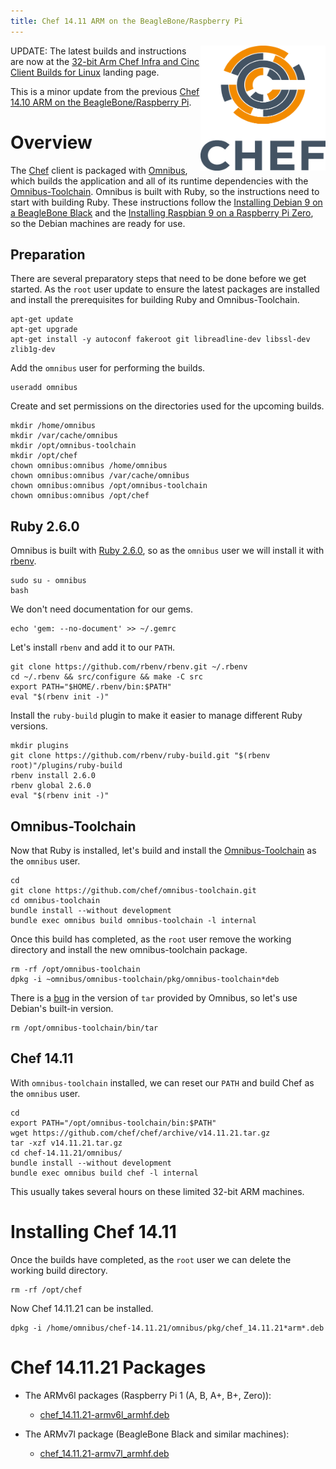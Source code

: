 ```yaml
---
title: Chef 14.11 ARM on the BeagleBone/Raspberry Pi
---
```


<a href="https://github.com/chef/chef"><img src="/assets/chef-logo.png" alt="Chef" width="200" height="200" align="right" /></a>

UPDATE: The latest builds and instructions are now at the [32-bit Arm Chef Infra and Cinc Client Builds for Linux](/arm/) landing page.

This is a minor update from the previous [Chef 14.10 ARM on the BeagleBone/Raspberry Pi](/2019/02/10/chef-14-on-arm).

# Overview

The [Chef](github.com/chef/chef) client is packaged with [Omnibus](http://github.com/chef/omnibus), which builds the application and all of its runtime dependencies with the [Omnibus-Toolchain](http://github.com/chef/omnibus-toolchain). Omnibus is built with Ruby, so the instructions need to start with building Ruby. These instructions follow the [Installing Debian 9 on a BeagleBone Black](/2019/01/29/installing-debian-9-7-on-a-beaglebone-black) and the [Installing Raspbian 9 on a Raspberry Pi Zero](/2019/01/30/installing-raspbian-9-6-on-a-raspberry-pi-zero), so the Debian machines are ready for use.

## Preparation

There are several preparatory steps that need to be done before we get started.
As the `root` user update to ensure the latest packages are installed and install the prerequisites for building Ruby and Omnibus-Toolchain.

    apt-get update
    apt-get upgrade
    apt-get install -y autoconf fakeroot git libreadline-dev libssl-dev zlib1g-dev

Add the `omnibus` user for performing the builds.

    useradd omnibus

Create and set permissions on the directories used for the upcoming builds.

    mkdir /home/omnibus
    mkdir /var/cache/omnibus
    mkdir /opt/omnibus-toolchain
    mkdir /opt/chef
    chown omnibus:omnibus /home/omnibus
    chown omnibus:omnibus /var/cache/omnibus
    chown omnibus:omnibus /opt/omnibus-toolchain
    chown omnibus:omnibus /opt/chef

## Ruby 2.6.0

Omnibus is built with <a href="https://www.ruby-lang.org/en/downloads/">Ruby 2.6.0</a>, so as the `omnibus` user we will install it with [rbenv](https://github.com/rbenv).

    sudo su - omnibus
    bash

We don't need documentation for our gems.

    echo 'gem: --no-document' >> ~/.gemrc

Let's install `rbenv` and add it to our `PATH`.

    git clone https://github.com/rbenv/rbenv.git ~/.rbenv
    cd ~/.rbenv && src/configure && make -C src
    export PATH="$HOME/.rbenv/bin:$PATH"
    eval "$(rbenv init -)"

Install the `ruby-build` plugin to make it easier to manage different Ruby versions.

    mkdir plugins
    git clone https://github.com/rbenv/ruby-build.git "$(rbenv root)"/plugins/ruby-build
    rbenv install 2.6.0
    rbenv global 2.6.0
    eval "$(rbenv init -)"

## Omnibus-Toolchain

Now that Ruby is installed, let's build and install the [Omnibus-Toolchain](https://github.com/chef/omnibus-toolchain) as the `omnibus` user.

    cd
    git clone https://github.com/chef/omnibus-toolchain.git
    cd omnibus-toolchain
    bundle install --without development
    bundle exec omnibus build omnibus-toolchain -l internal

Once this build has completed, as the `root` user remove the working directory and install the new omnibus-toolchain package.

    rm -rf /opt/omnibus-toolchain
    dpkg -i ~omnibus/omnibus-toolchain/pkg/omnibus-toolchain*deb

There is a [bug](https://github.com/chef/omnibus-toolchain/issues/73) in the version of `tar` provided by Omnibus, so let's use Debian's built-in version.

    rm /opt/omnibus-toolchain/bin/tar

## Chef 14.11

With `omnibus-toolchain` installed, we can reset our `PATH` and build Chef as the `omnibus` user.

    cd
    export PATH="/opt/omnibus-toolchain/bin:$PATH"
    wget https://github.com/chef/chef/archive/v14.11.21.tar.gz
    tar -xzf v14.11.21.tar.gz
    cd chef-14.11.21/omnibus/
    bundle install --without development
    bundle exec omnibus build chef -l internal

This usually takes several hours on these limited 32-bit ARM machines.

# Installing Chef 14.11

Once the builds have completed, as the `root` user we can delete the working build directory.

    rm -rf /opt/chef

Now Chef 14.11.21 can be installed.

    dpkg -i /home/omnibus/chef-14.11.21/omnibus/pkg/chef_14.11.21*arm*.deb

# Chef 14.11.21 Packages

- The ARMv6l packages (Raspberry Pi 1 (A, B, A+, B+, Zero)):
  - [chef_14.11.21-armv6l_armhf.deb](https://www.dropbox.com/s/33yoxevea5okn6d/chef_14.11.21-armv6l_armhf.deb?dl=0)

- The ARMv7l package (BeagleBone Black and similar machines):
  - [chef_14.11.21-armv7l_armhf.deb](https://www.dropbox.com/s/w51919gtw14xq7i/chef_14.11.21-armv7l_armhf.deb?dl=0)

